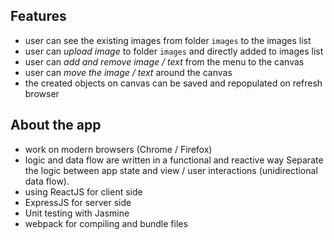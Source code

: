 ## Features

- user can see the existing images from folder `images` to the images list
- user can *upload image* to folder `images` and directly added to images list
- user can *add and remove image / text* from the menu to the canvas
- user can *move the image / text* around the canvas
- the created objects on canvas can be saved and repopulated on refresh browser

## About the app

- work on modern browsers (Chrome / Firefox)
- logic and data flow are written in a functional and reactive way
    Separate the logic between app state and view / user interactions (unidirectional data flow).
- using ReactJS for client side
- ExpressJS for server side
- Unit testing with Jasmine
- webpack for compiling and bundle files
